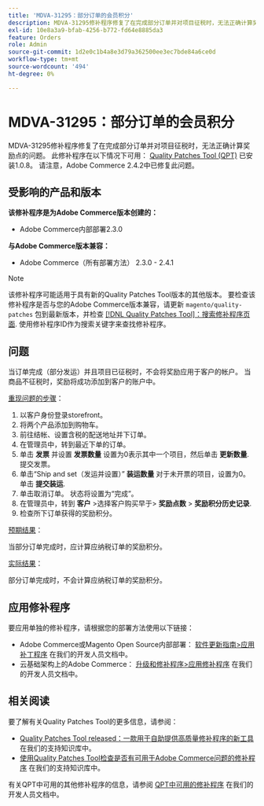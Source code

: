 ```yaml
---
title: 'MDVA-31295：部分订单的会员积分'
description: MDVA-31295修补程序修复了在完成部分订单并对项目征税时，无法正确计算奖励点的问题。 安装[Quality Patches Tool (QPT)](/help/announcements/adobe-commerce-announcements/magento-quality-patches-released-new-tool-to-self-serve-quality-patches.md) 1.0.8后，即可使用此修补程序。 请注意，Adobe Commerce 2.4.2中已修复此问题。
exl-id: 10e8a3a9-bfab-4256-b772-fd64e8885da3
feature: Orders
role: Admin
source-git-commit: 1d2e0c1b4a8e3d79a362500ee3ec7bde84a6ce0d
workflow-type: tm+mt
source-wordcount: '494'
ht-degree: 0%

---
```


# MDVA-31295：部分订单的会员积分

MDVA-31295修补程序修复了在完成部分订单并对项目征税时，无法正确计算奖励点的问题。 此修补程序在以下情况下可用： [Quality Patches Tool (QPT)](/help/announcements/adobe-commerce-announcements/magento-quality-patches-released-new-tool-to-self-serve-quality-patches.md) 已安装1.0.8。 请注意，Adobe Commerce 2.4.2中已修复此问题。

## 受影响的产品和版本

**该修补程序是为Adobe Commerce版本创建的：**

* Adobe Commerce内部部署2.3.0

**与Adobe Commerce版本兼容：**

* Adobe Commerce（所有部署方法） 2.3.0 - 2.4.1

>[!NOTE]
>
>该修补程序可能适用于具有新的Quality Patches Tool版本的其他版本。 要检查该修补程序是否与您的Adobe Commerce版本兼容，请更新 `magento/quality-patches` 包到最新版本，并检查 [[!DNL Quality Patches Tool]：搜索修补程序页面](https://devdocs.magento.com/quality-patches/tool.html#patch-grid). 使用修补程序ID作为搜索关键字来查找修补程序。

## 问题

当订单完成（部分发运）并且项目已征税时，不会将奖励应用于客户的帐户。 当商品不征税时，奖励将成功添加到客户的账户中。

<u>重现问题的步骤</u>：

1. 以客户身份登录storefront。
1. 将两个产品添加到购物车。
1. 前往结帐、设置含税的配送地址并下订单。
1. 在管理员中，转到最近下单的订单。
1. 单击 **发票** 并设置 **发票数量** 设置为0表示其中一个项目，然后单击 **更新数量**. 提交发票。
1. 单击“Ship and set（发运并设置）” **装运数量** 对于未开票的项目，设置为0。 单击 **提交装运**.
1. 单击取消订单。 状态将设置为“完成”。
1. 在管理员中，转到 **客户** >选择客户购买早于> **奖励点数** > **奖励积分历史记录**.
1. 检查所下订单获得的奖励积分。

<u>预期结果</u>：

当部分订单完成时，应计算应纳税订单的奖励积分。

<u>实际结果</u>：

部分订单完成时，不会计算应纳税订单的奖励积分。

## 应用修补程序

要应用单独的修补程序，请根据您的部署方法使用以下链接：

* Adobe Commerce或Magento Open Source内部部署： [软件更新指南>应用补丁程序](https://devdocs.magento.com/guides/v2.4/comp-mgr/patching/mqp.html) 在我们的开发人员文档中。
* 云基础架构上的Adobe Commerce： [升级和修补程序>应用修补程序](https://devdocs.magento.com/cloud/project/project-patch.html) 在我们的开发人员文档中。

## 相关阅读

要了解有关Quality Patches Tool的更多信息，请参阅：

* [Quality Patches Tool released：一款用于自助提供高质量修补程序的新工具](/help/announcements/adobe-commerce-announcements/magento-quality-patches-released-new-tool-to-self-serve-quality-patches.md) 在我们的支持知识库中。
* [使用Quality Patches Tool检查是否有可用于Adobe Commerce问题的修补程序](/help/support-tools/patches-available-in-qpt-tool/check-patch-for-magento-issue-with-magento-quality-patches.md) 在我们的支持知识库中。

有关QPT中可用的其他修补程序的信息，请参阅 [QPT中可用的修补程序](https://devdocs.magento.com/quality-patches/tool.html#patch-grid) 在我们的开发人员文档中。
